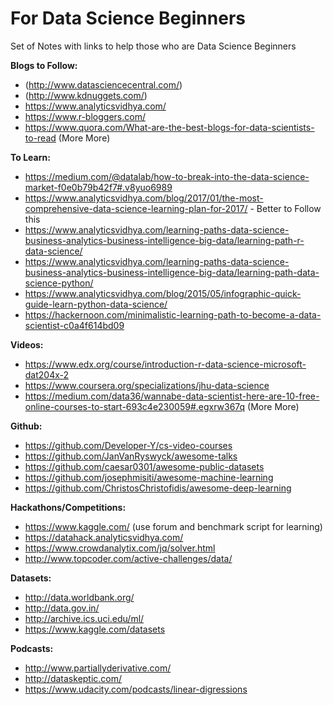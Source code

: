 # For Data Science Beginners
Set of Notes with links to help those who are Data Science Beginners

**Blogs to Follow:** 

* (http://www.datasciencecentral.com/)
* (http://www.kdnuggets.com/) 
* https://www.analyticsvidhya.com/ 
* https://www.r-bloggers.com/ 
* https://www.quora.com/What-are-the-best-blogs-for-data-scientists-to-read (More More)

**To Learn:** 

* https://medium.com/@datalab/how-to-break-into-the-data-science-market-f0e0b79b42f7#.v8yuo6989 
* https://www.analyticsvidhya.com/blog/2017/01/the-most-comprehensive-data-science-learning-plan-for-2017/   - Better to Follow this 
* https://www.analyticsvidhya.com/learning-paths-data-science-business-analytics-business-intelligence-big-data/learning-path-r-data-science/ 
* https://www.analyticsvidhya.com/learning-paths-data-science-business-analytics-business-intelligence-big-data/learning-path-data-science-python/ 
* https://www.analyticsvidhya.com/blog/2015/05/infographic-quick-guide-learn-python-data-science/ 
* https://hackernoon.com/minimalistic-learning-path-to-become-a-data-scientist-c0a4f614bd09

**Videos:** 

* https://www.edx.org/course/introduction-r-data-science-microsoft-dat204x-2 
* https://www.coursera.org/specializations/jhu-data-science 
* https://medium.com/data36/wannabe-data-scientist-here-are-10-free-online-courses-to-start-693c4e230059#.egxrw367q (More More)

**Github:** 
* https://github.com/Developer-Y/cs-video-courses 
* https://github.com/JanVanRyswyck/awesome-talks 
* https://github.com/caesar0301/awesome-public-datasets 
* https://github.com/josephmisiti/awesome-machine-learning
* https://github.com/ChristosChristofidis/awesome-deep-learning

**Hackathons/Competitions:** 

* https://www.kaggle.com/ (use forum and benchmark script for learning) 
* https://datahack.analyticsvidhya.com/ 
* https://www.crowdanalytix.com/jq/solver.html 
* http://www.topcoder.com/active-challenges/data/ 

**Datasets:** 
* http://data.worldbank.org/   
* http://data.gov.in/ 
* http://archive.ics.uci.edu/ml/ 
* https://www.kaggle.com/datasets 

**Podcasts:** 

* http://www.partiallyderivative.com/ 
* http://dataskeptic.com/ 
* https://www.udacity.com/podcasts/linear-digressions 

